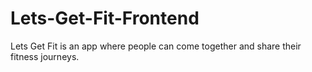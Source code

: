 # Lets-Get-Fit-Frontend
Lets Get Fit is an app where people can come together and share their fitness journeys.
